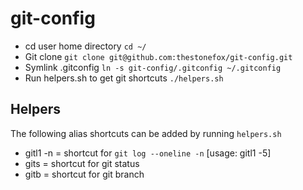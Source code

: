 git-config
==========

* cd user home directory `cd ~/`
* Git clone `git clone git@github.com:thestonefox/git-config.git`
* Symlink .gitconfig `ln -s git-config/.gitconfig ~/.gitconfig`
* Run helpers.sh to get git shortcuts `./helpers.sh`

Helpers
-------

The following alias shortcuts can be added by running `helpers.sh`

* gitl1 -n = shortcut for `git log --oneline -n` [usage: gitl1 -5]
* gits = shortcut for git status
* gitb = shortcut for git branch



